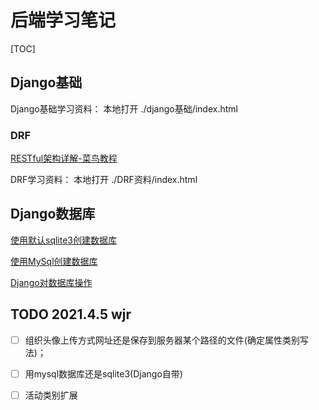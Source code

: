 # 后端学习笔记

[TOC]

## Django基础

Django基础学习资料： 本地打开  	 ./django基础/index.html 

### DRF

[RESTful架构详解-菜鸟教程](https://www.runoob.com/w3cnote/restful-architecture.html)

DRF学习资料： 本地打开 	./DRF资料/index.html



## Django数据库

[使用默认sqlite3创建数据库](https://blog.csdn.net/qq_39248122/article/details/88864979)

[使用MySql创建数据库](https://blog.csdn.net/u011109881/article/details/51901032)

[Django对数据库操作](https://www.runoob.com/django/django-model.html)







## TODO 2021.4.5 wjr

- [ ] 组织头像上传方式网址还是保存到服务器某个路径的文件(确定属性类别写法)；
- [ ] 用mysql数据库还是sqlite3(Django自带)
- [ ] 活动类别扩展

